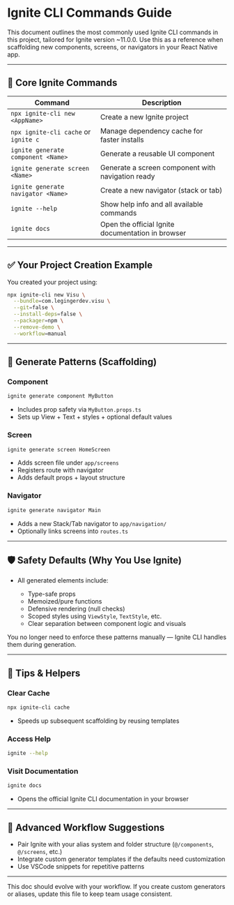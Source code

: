 # Ignite CLI Commands Guide

This document outlines the most commonly used Ignite CLI commands in this project, tailored for Ignite version \~11.0.0. Use this as a reference when scaffolding new components, screens, or navigators in your React Native app.

---

## 🚀 Core Ignite Commands

| Command                              | Description                                       |
| ------------------------------------ | ------------------------------------------------- |
| `npx ignite-cli new <AppName>`       | Create a new Ignite project                       |
| `npx ignite-cli cache` or `ignite c` | Manage dependency cache for faster installs       |
| `ignite generate component <Name>`   | Generate a reusable UI component                  |
| `ignite generate screen <Name>`      | Generate a screen component with navigation ready |
| `ignite generate navigator <Name>`   | Create a new navigator (stack or tab)             |
| `ignite --help`                      | Show help info and all available commands         |
| `ignite docs`                        | Open the official Ignite documentation in browser |

---

## ✅ Your Project Creation Example

You created your project using:

```bash
npx ignite-cli new Visu \
  --bundle=com.legingerdev.visu \
  --git=false \
  --install-deps=false \
  --packager=npm \
  --remove-demo \
  --workflow=manual
```

---

## 🧱 Generate Patterns (Scaffolding)

### Component

```bash
ignite generate component MyButton
```

* Includes prop safety via `MyButton.props.ts`
* Sets up View + Text + styles + optional default values

### Screen

```bash
ignite generate screen HomeScreen
```

* Adds screen file under `app/screens`
* Registers route with navigator
* Adds default props + layout structure

### Navigator

```bash
ignite generate navigator Main
```

* Adds a new Stack/Tab navigator to `app/navigation/`
* Optionally links screens into `routes.ts`

---

## 🛡 Safety Defaults (Why You Use Ignite)

* All generated elements include:

  * Type-safe props
  * Memoized/pure functions
  * Defensive rendering (null checks)
  * Scoped styles using `ViewStyle`, `TextStyle`, etc.
  * Clear separation between component logic and visuals

You no longer need to enforce these patterns manually — Ignite CLI handles them during generation.

---

## 🔄 Tips & Helpers

### Clear Cache

```bash
npx ignite-cli cache
```

* Speeds up subsequent scaffolding by reusing templates

### Access Help

```bash
ignite --help
```

### Visit Documentation

```bash
ignite docs
```

* Opens the official Ignite CLI documentation in your browser

---

## 🔧 Advanced Workflow Suggestions

* Pair Ignite with your alias system and folder structure (`@/components`, `@/screens`, etc.)
* Integrate custom generator templates if the defaults need customization
* Use VSCode snippets for repetitive patterns

---

This doc should evolve with your workflow. If you create custom generators or aliases, update this file to keep team usage consistent.
